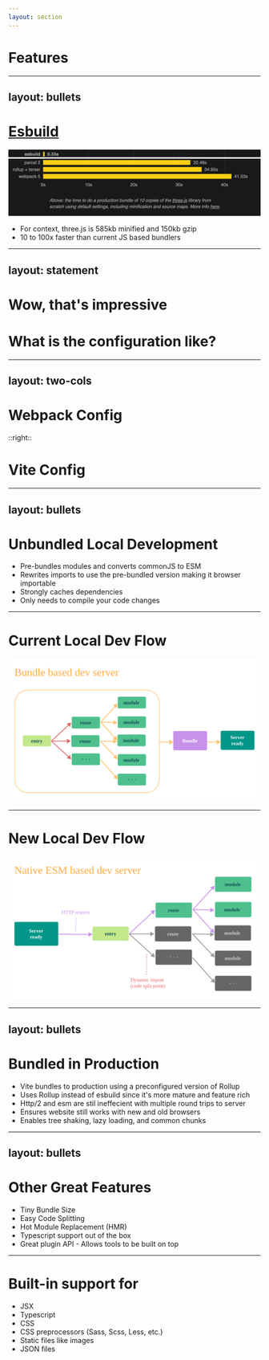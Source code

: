 ```yaml
---
layout: section
---
```


# Features

---
layout: bullets
---

# [Esbuild](https://esbuild.github.io/)

<img v-click='3' src="/esbuild-timing-line.jpg" />
<img v-click='1' src="/esbuild-other-platforms-timings.jpg" />
<ul>
	<li v-click='2'>For context, three.js is 585kb minified and 150kb gzip</li>
	<li v-click='4'>10 to 100x faster than current JS based bundlers</li>
</ul>

<!--
This is a replacement for Webpack
Esbuild is written in Go and compiled to native code making it incredible fast when compared to any javascript based compiler.
-->

---
layout: statement
---

# Wow, that's impressive
# What is the configuration like?

---
layout: two-cols
---

# Webpack Config

<div class="mr-2 overflow-y-scroll h-100">
	<WebpackConfigCRA v-click />
</div>

::right::

# Vite Config

<div class="ml-2 overflow-y-scroll h-100">
	<ViteConfig v-click />
</div>

---
layout: bullets
---

# Unbundled Local Development

<v-clicks>

- Pre-bundles modules and converts commonJS to ESM
- Rewrites imports to use the pre-bundled version making it browser importable
- Strongly caches dependencies
- Only needs to compile your code changes

</v-clicks>

<!--
- Why pre-bundle:
	+ lodash-es has over 600 internal modules!
	+ When we do import { debounce } from 'lodash-es', the browser fires off 600+ HTTP requests at the same time!
- Explain briefly and then show Vite pictures
-->

---

# Current Local Dev Flow
![Bundler based dev server](/bundle-based-dev-server.svg)

---

# New Local Dev Flow
![ESM based dev server](/esm-based-dev-server.svg)

---
layout: bullets
---

# Bundled in Production

<v-clicks>

- Vite bundles to production using a preconfigured version of Rollup
- Uses Rollup instead of esbuild since it's more mature and feature rich
- Http/2 and esm are stil ineffecient with multiple round trips to server
- Ensures website still works with new and old browsers
- Enables tree shaking, lazy loading, and common chunks

</v-clicks>

<!--
- esbuild is great for bundling library code
- missing some important features for apps like coe spliting and css
-->

---
layout: bullets
---

# Other Great Features

<v-clicks>

- Tiny Bundle Size
- Easy Code Splitting
- Hot Module Replacement (HMR)
- Typescript support out of the box
- Great plugin API - Allows tools to be built on top

</v-clicks>

<!--
Uses Rollup for production builds
Updates can be made in vite.config.js and are well defined
-->

---

# Built-in support for

- <mdi-language-jsx class="text-[#366FD7]" /> JSX
- <vscode-icons-file-type-typescript-official /> Typescript
- <vscode-icons-file-type-css /> CSS
- <vscode-icons-file-type-scss/> CSS preprocessors (Sass, Scss, Less, etc.)
- <vscode-icons-file-type-image /> Static files like images
- <vscode-icons-file-type-json /> JSON files

<!--
No loaders needed!
CSS – Can support scss, sass, less, styl and .stylus by default.
If the project contains a postcss file it will automatically be used during builds.
-->
